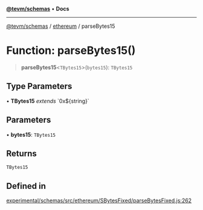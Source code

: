 [**@tevm/schemas**](../../README.md) • **Docs**

***

[@tevm/schemas](../../modules.md) / [ethereum](../README.md) / parseBytes15

# Function: parseBytes15()

> **parseBytes15**\<`TBytes15`\>(`bytes15`): `TBytes15`

## Type Parameters

• **TBytes15** *extends* \`0x$\{string\}\`

## Parameters

• **bytes15**: `TBytes15`

## Returns

`TBytes15`

## Defined in

[experimental/schemas/src/ethereum/SBytesFixed/parseBytesFixed.js:262](https://github.com/qbzzt/tevm-monorepo/blob/main/experimental/schemas/src/ethereum/SBytesFixed/parseBytesFixed.js#L262)
